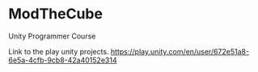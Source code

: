 # ModTheCube
 Unity Programmer Course

Link to the play unity projects.
https://play.unity.com/en/user/672e51a8-6e5a-4cfb-9cb8-42a40152e314

